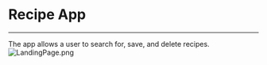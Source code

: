 # Recipe App
***
The app allows a user to search for, save, and delete recipes.
![LandingPage.png](./Images/)
